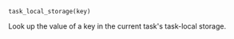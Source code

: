 ```
task_local_storage(key)
```

Look up the value of a key in the current task's task-local storage.

